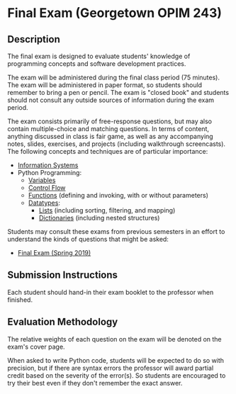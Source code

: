 
# Final Exam (Georgetown OPIM 243)

## Description

The final exam is designed to evaluate students' knowledge of programming concepts and software development practices.

The exam will be administered during the final class period (75 minutes). The exam will be administered in paper format, so students should remember to bring a pen or pencil. The exam is "closed book" and students should not consult any outside sources of information during the exam period.

The exam consists primarily of free-response questions, but may also contain multiple-choice and matching questions. In terms of content, anything discussed in class is fair game, as well as any accompanying notes, slides, exercises, and projects (including walkthrough screencasts). The following concepts and techniques are of particular importance:

  + [Information Systems](/notes/info-systems)
  + Python Programming:
    + [Variables](/notes/python/variables.md)
    + [Control Flow](/notes/python/control-flow.md)
    + [Functions](/notes/python/functions.md) (defining and invoking, with or without parameters)
    + [Datatypes](/notes/python/datatypes/README.md):
      + [Lists](/notes/python/datatypes/lists.md) (including sorting, filtering, and mapping)
      + [Dictionaries](/notes/python/datatypes/dictionaries.md) (including nested structures)

Students may consult these exams from previous semesters in an effort to understand the kinds of questions that might be asked:

  + [Final Exam (Spring 2019)](https://github.com/prof-rossetti/georgetown-opim-243-201901/blob/master/exams/final/exam.pdf)

## Submission Instructions

Each student should hand-in their exam booklet to the professor when finished.

## Evaluation Methodology

The relative weights of each question on the exam will be denoted on the exam's cover page.

When asked to write Python code, students will be expected to do so with precision, but if there are syntax errors the professor will award partial credit based on the severity of the error(s). So students are encouraged to try their best even if they don't remember the exact answer.
